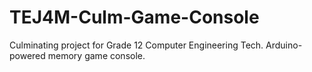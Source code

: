 # TEJ4M-Culm-Game-Console
Culminating project for Grade 12 Computer Engineering Tech. Arduino-powered memory game console.
